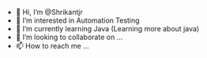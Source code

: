 - 👋 Hi, I’m @Shrikantjr
- 👀 I’m interested in Automation Testing
- 🌱 I’m currently learning Java (Learning more about java)
- 💞️ I’m looking to collaborate on ...
- 📫 How to reach me ...

<!---
Shrikantjr/Shrikantjr is a ✨ special ✨ repository because its `README.md` (this file) appears on your GitHub profile.
You can click the Preview link to take a look at your changes.
--->
